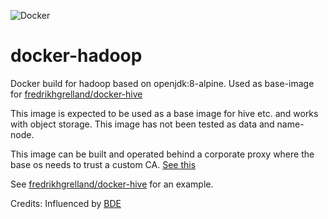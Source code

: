 ![Docker](https://github.com/fredrikhgrelland/docker-hadoop/workflows/Docker/badge.svg)
# docker-hadoop
Docker build for hadoop based on openjdk:8-alpine. Used as base-image for [fredrikhgrelland/docker-hive](https://github.com/fredrikhgrelland/docker-hadoop)

This image is expected to be used as a base image for hive etc. and works with object storage. This image has not been tested as data and name-node.

This image can be built and operated behind a corporate proxy where the base os needs to trust a custom CA. [See this](./ca_certificates/README.md)

See [fredrikhgrelland/docker-hive](https://github.com/fredrikhgrelland/docker-hadoop) for an example.


Credits:
Influenced by [BDE](https://github.com/big-data-europe/docker-hadoop)
